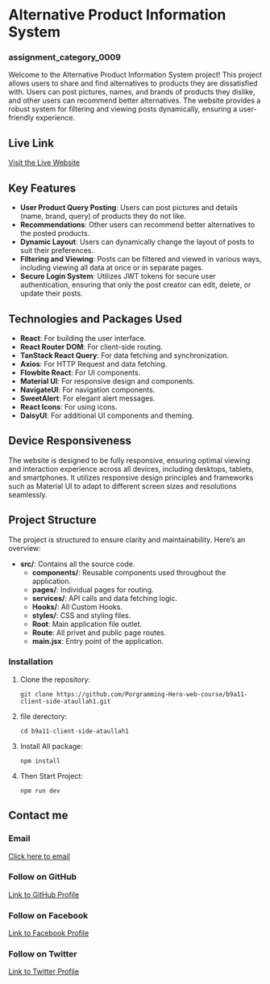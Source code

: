 # Alternative Product Information System

### assignment_category_0009

Welcome to the Alternative Product Information System project! This project allows users to share and find alternatives to products they are dissatisfied with. Users can post pictures, names, and brands of products they dislike, and other users can recommend better alternatives. The website provides a robust system for filtering and viewing posts dynamically, ensuring a user-friendly experience.

## Live Link

[Visit the Live Website](https://altquery.web.app/)

## Key Features

- **User Product Query Posting**: Users can post pictures and details (name, brand, query) of products they do not like.
- **Recommendations**: Other users can recommend better alternatives to the posted products.
- **Dynamic Layout**: Users can dynamically change the layout of posts to suit their preferences.
- **Filtering and Viewing**: Posts can be filtered and viewed in various ways, including viewing all data at once or in separate pages.
- **Secure Login System**: Utilizes JWT tokens for secure user authentication, ensuring that only the post creator can edit, delete, or update their posts.

## Technologies and Packages Used

- **React**: For building the user interface.
- **React Router DOM**: For client-side routing.
- **TanStack React Query**: For data fetching and synchronization.
- **Axios**: For HTTP Request and data fetching.
- **Flowbite React**: For UI components.
- **Material UI**: For responsive design and components.
- **NavigateUI**: For navigation components.
- **SweetAlert**: For elegant alert messages.
- **React Icons**: For using icons.
- **DaisyUI**: For additional UI components and theming.

## Device Responsiveness

The website is designed to be fully responsive, ensuring optimal viewing and interaction experience across all devices, including desktops, tablets, and smartphones. It utilizes responsive design principles and frameworks such as Material UI to adapt to different screen sizes and resolutions seamlessly.

## Project Structure

The project is structured to ensure clarity and maintainability. Here’s an overview:

- **src/**: Contains all the source code.
  - **components/**: Reusable components used throughout the application.
  - **pages/**: Individual pages for routing.
  - **services/**: API calls and data fetching logic.
  - **Hooks/**: All Custom Hooks.
  - **styles/**: CSS and styling files.
  - **Root**: Main application file outlet.
  - **Route**: All privet and public page routes.
  - **main.jsx**: Entry point of the application.

### Installation

1. Clone the repository:

   ```
   git clone https://github.com/Porgramming-Hero-web-course/b9a11-client-side-ataullah1.git
   ```

2. file derectory:

   ```
   cd b9a11-client-side-ataullah1
   ```

3. Install All package:

   ```
   npm install
   ```

4. Then Start Project:

   ```
   npm run dev

   ```

## Contact me

### Email

[Click here to email](mailto:ataullahm100@gmail.com?subject=Hello%20Ataullah)

### Follow on GitHub

[Link to GitHub Profile](https://github.com/ataullah1)

### Follow on Facebook

[Link to Facebook Profile](https://www.facebook.com/ataullah0)

### Follow on Twitter

[Link to Twitter Profile](https://twitter.com/dev_ataullah)
